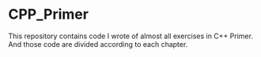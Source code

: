 # CPP_Primer
This repository contains code I wrote of almost all exercises in C++ Primer. And those code are divided according to each chapter.
